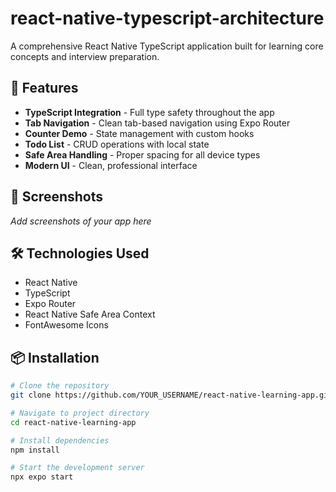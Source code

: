 # react-native-typescript-architecture

A comprehensive React Native TypeScript application built for learning core concepts and interview preparation.

## 🚀 Features

- **TypeScript Integration** - Full type safety throughout the app
- **Tab Navigation** - Clean tab-based navigation using Expo Router
- **Counter Demo** - State management with custom hooks
- **Todo List** - CRUD operations with local state
- **Safe Area Handling** - Proper spacing for all device types
- **Modern UI** - Clean, professional interface

## 📱 Screenshots

_Add screenshots of your app here_

## 🛠️ Technologies Used

- React Native
- TypeScript
- Expo Router
- React Native Safe Area Context
- FontAwesome Icons

## 📦 Installation

```bash
# Clone the repository
git clone https://github.com/YOUR_USERNAME/react-native-learning-app.git

# Navigate to project directory
cd react-native-learning-app

# Install dependencies
npm install

# Start the development server
npx expo start
```
